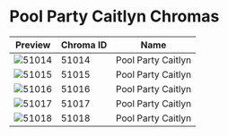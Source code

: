 # Pool Party Caitlyn Chromas



| Preview | Chroma ID | Name |
|---------|-----------|------|
| ![51014](https://raw.communitydragon.org/latest/plugins/rcp-be-lol-game-data/global/default/v1/champion-chroma-images/51/51014.png) | 51014 | Pool Party Caitlyn |
| ![51015](https://raw.communitydragon.org/latest/plugins/rcp-be-lol-game-data/global/default/v1/champion-chroma-images/51/51015.png) | 51015 | Pool Party Caitlyn |
| ![51016](https://raw.communitydragon.org/latest/plugins/rcp-be-lol-game-data/global/default/v1/champion-chroma-images/51/51016.png) | 51016 | Pool Party Caitlyn |
| ![51017](https://raw.communitydragon.org/latest/plugins/rcp-be-lol-game-data/global/default/v1/champion-chroma-images/51/51017.png) | 51017 | Pool Party Caitlyn |
| ![51018](https://raw.communitydragon.org/latest/plugins/rcp-be-lol-game-data/global/default/v1/champion-chroma-images/51/51018.png) | 51018 | Pool Party Caitlyn |